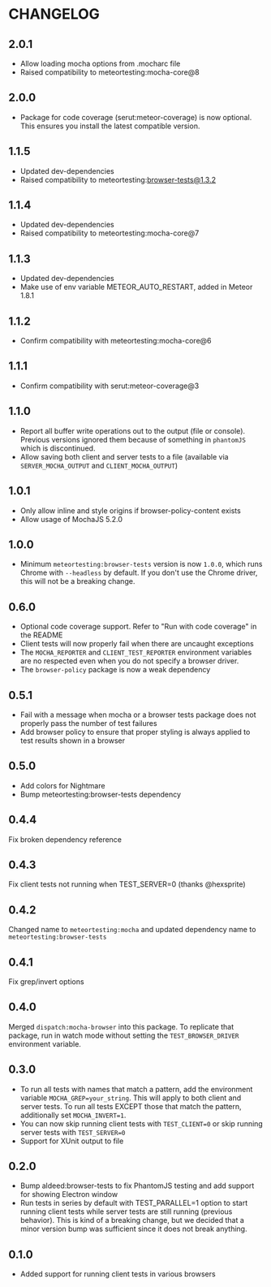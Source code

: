 # CHANGELOG

## 2.0.1

- Allow loading mocha options from .mocharc file
- Raised compatibility to meteortesting:mocha-core@8

## 2.0.0

- Package for code coverage (serut:meteor-coverage) is now optional. This ensures you install the latest compatible version.

## 1.1.5

- Updated dev-dependencies
- Raised compatibility to meteortesting:browser-tests@1.3.2

## 1.1.4

- Updated dev-dependencies
- Raised compatibility to meteortesting:mocha-core@7

## 1.1.3

- Updated dev-dependencies
- Make use of env variable METEOR_AUTO_RESTART, added in Meteor 1.8.1

## 1.1.2

- Confirm compatibility with meteortesting:mocha-core@6

## 1.1.1

- Confirm compatibility with serut:meteor-coverage@3

## 1.1.0

- Report all buffer write operations out to the output (file or console). Previous versions ignored them because of something in `phantomJS` which is discontinued.
- Allow saving both client and server tests to a file (available via `SERVER_MOCHA_OUTPUT` and `CLIENT_MOCHA_OUTPUT`)

## 1.0.1

- Only allow inline and style origins if browser-policy-content exists
- Allow usage of MochaJS 5.2.0

## 1.0.0

- Minimum `meteortesting:browser-tests` version is now `1.0.0`, which runs Chrome with `--headless` by default. If you don't use the Chrome driver, this will not be a breaking change.

## 0.6.0

- Optional code coverage support. Refer to "Run with code coverage" in the README
- Client tests will now properly fail when there are uncaught exceptions
- The `MOCHA_REPORTER` and `CLIENT_TEST_REPORTER` environment variables are no respected even when you do not specify a browser driver.
- The `browser-policy` package is now a weak dependency

## 0.5.1

- Fail with a message when mocha or a browser tests package does not properly pass the number of test failures
- Add browser policy to ensure that proper styling is always applied to test results shown in a browser

## 0.5.0

- Add colors for Nightmare
- Bump meteortesting:browser-tests dependency

## 0.4.4

Fix broken dependency reference

## 0.4.3

Fix client tests not running when TEST_SERVER=0 (thanks @hexsprite)

## 0.4.2

Changed name to `meteortesting:mocha` and updated dependency name to `meteortesting:browser-tests`

## 0.4.1

Fix grep/invert options

## 0.4.0

Merged `dispatch:mocha-browser` into this package. To replicate that package, run in watch mode without setting the `TEST_BROWSER_DRIVER` environment variable.

## 0.3.0

* To run all tests with names that match a pattern, add the environment variable `MOCHA_GREP=your_string`. This will apply to both client and server tests. To run all tests EXCEPT those that match the pattern, additionally set `MOCHA_INVERT=1`.
* You can now skip running client tests with `TEST_CLIENT=0` or skip running server tests with `TEST_SERVER=0`
* Support for XUnit output to file

## 0.2.0

* Bump aldeed:browser-tests to fix PhantomJS testing and add support for showing Electron window
* Run tests in series by default with TEST_PARALLEL=1 option to start running client tests while server tests are still running (previous behavior). This is kind of a breaking change, but we decided that a minor version bump was sufficient since it does not break anything.

## 0.1.0

* Added support for running client tests in various browsers
